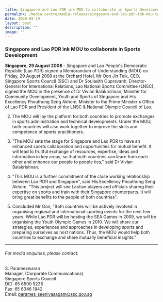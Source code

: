 ```yaml
---
title: Singapore and Lao PDR ink MOU to collaborate in Sports Development
permalink: /media-centre/media-release/singapore-and-lao-pdr-ink-mou-to-collaborate-in-sports-development/
date: 2008-08-29
layout: post
description: ""
image: ""
---
```

### **Singapore and Lao PDR ink MOU to collaborate in Sports Development**

**Singapore, 29 August 2008** - Singapore and Lao People's Democratic Republic (Lao PDR) signed a Memorandum of Understanding (MOU) on Friday, 29 August 2008 at the Orchard Hotel. Mr Oon Jin Teik, CEO, Singapore Sports Council (SSC) and Dr Soulasith Oupravanh, Director-General for International Relations, Lao National Sports Committee (LNSC), signed the MOU in the presence of Dr Vivian Balakrishnan, Minister for Community Development, Youth and Sports of Singapore and His Excellency Phouthong Seng Akhom, Minister to the Prime Minister's Office of Lao PDR and President of the LNSC & National Olympic Council of Lao.

2. The MOU will lay the platform for both countries to promote exchanges in sports administration and technical developments. Under the MOU, both countries will also work together to improve the skills and competence of sports practitioners.

3. "The MOU sets the stage for Singapore and Lao PDR to have an enhanced sports collaboration and opportunities for mutual benefit. It will lead to fruitful exchange of resources, expertise, ideas and information in key areas, so that both countries can learn from each other and enhance our people to people ties," said Dr Vivian Balakrishnan.

4. "This MOU is a further commitment of the close working relationship between Lao PDR and Singapore", said His Excellency Phouthong Seng Akhom. "This project will see Laotian players and officials sharing their expertise on sports and train with their Singapore counterparts. It will bring great benefits to the people of both countries".

5. Concluded Mr Oon, "Both countries will be actively involved in organising regional and international sporting events for the next few years. While Lao PDR will be hosting the SEA Games in 2009, we will be organising the Youth Olympic Games in 2010. We will share our strategies, experiences and approaches in developing sports and preparing ourselves as host nations. Thus, the MOU would help both countries to exchange and share mutually beneficial insights."

---

###### For media enquiries, please contact:

S. Parameswaran
<br>
Manager, (Corporate Communications)
<br>
Singapore Sports Council
<br>
DID: 65 6500 5236
<br>
Fax: 65 6346 1842
<br>
Email: [parames_seenivasagam@ssc.gov.sg](mailto:parames_seenivasagam@ssc.gov.sg)